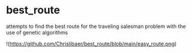 # best_route
attempts to find the best route for the traveling salesman problem with the use of genetic algorithms

!(https://github.com/Chrislibaer/best_route/blob/main/easy_route.png)
